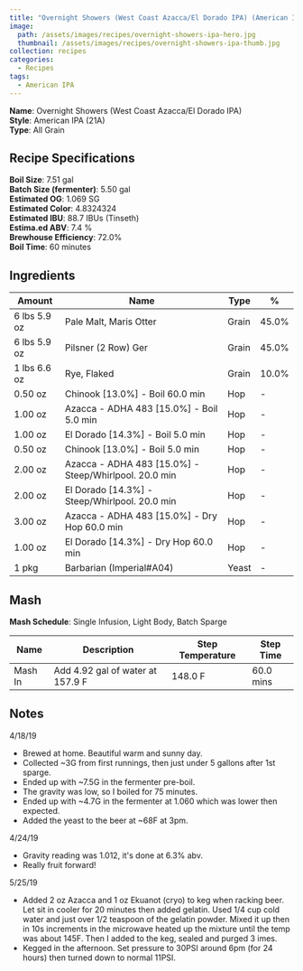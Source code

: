 ```yaml
---
title: "Overnight Showers (West Coast Azacca/El Dorado IPA) (American IPA | 21A)"
image:
  path: /assets/images/recipes/overnight-showers-ipa-hero.jpg
  thumbnail: /assets/images/recipes/overnight-showers-ipa-thumb.jpg
collection: recipes
categories:
  - Recipes
tags:
  - American IPA
---
```


**Name**: Overnight Showers (West Coast Azacca/El Dorado IPA)<br />
**Style**: American IPA (21A)<br />
**Type**: All Grain

## Recipe Specifications

**Boil Size**: 7.51 gal<br />
**Batch Size (fermenter)**: 5.50 gal<br />
**Estimated OG**: 1.069 SG<br />
**Estimated Color**: 4.8324324<br />
**Estimated IBU**: 88.7 IBUs (Tinseth)<br />
**Estima.ed ABV**: 7.4 %<br />
**Brewhouse Efficiency**: 72.0%<br />
**Boil Time**: 60 minutes<br />

## Ingredients

| Amount       | Name                                                  | Type  | %     |
| ------------ | ----------------------------------------------------- | ----- | ----- |
| 6 lbs 5.9 oz | Pale Malt, Maris Otter                                | Grain | 45.0% |
| 6 lbs 5.9 oz | Pilsner (2 Row) Ger                                   | Grain | 45.0% |
| 1 lbs 6.6 oz | Rye, Flaked                                           | Grain | 10.0% |
| 0.50 oz      | Chinook [13.0%] - Boil 60.0 min                       | Hop   | -     |
| 1.00 oz      | Azacca - ADHA 483 [15.0%] - Boil 5.0 min              | Hop   | -     |
| 1.00 oz      | El Dorado [14.3%] - Boil 5.0 min                      | Hop   | -     |
| 0.50 oz      | Chinook [13.0%] - Boil 5.0 min                        | Hop   | -     |
| 2.00 oz      | Azacca - ADHA 483 [15.0%] - Steep/Whirlpool. 20.0 min | Hop   | -     |
| 2.00 oz      | El Dorado [14.3%] - Steep/Whirlpool. 20.0 min         | Hop   | -     |
| 3.00 oz      | Azacca - ADHA 483 [15.0%] - Dry Hop 60.0 min          | Hop   | -     |
| 1.00 oz      | El Dorado [14.3%] - Dry Hop 60.0 min                  | Hop   | -     |
| 1 pkg        | Barbarian (Imperial#A04)                              | Yeast | -     |

## Mash

**Mash Schedule**: Single Infusion, Light Body, Batch Sparge

| Name    | Description                      | Step Temperature | Step Time |
| ------- | -------------------------------- | ---------------- | --------- |
| Mash In | Add 4.92 gal of water at 157.9 F | 148.0 F          | 60.0 mins |

## Notes

4/18/19

- Brewed at home. Beautiful warm and sunny day.
- Collected ~3G from first runnings, then just under 5 gallons after 1st sparge.
- Ended up with ~7.5G in the fermenter pre-boil.
- The gravity was low, so I boiled for 75 minutes.
- Ended up with ~4.7G in the fermenter at 1.060 which was lower then expected.
- Added the yeast to the beer at ~68F at 3pm.

4/24/19

- Gravity reading was 1.012, it's done at 6.3% abv.
- Really fruit forward!

5/25/19

- Added 2 oz Azacca and 1 oz Ekuanot (cryo) to keg when racking beer. Let sit in cooler for 20 minutes then added gelatin. Used 1/4 cup cold water and just over 1/2 teaspoon of the gelatin powder. Mixed it up then in 10s increments in the microwave heated up the mixture until the temp was about 145F. Then I added to the keg, sealed and purged 3 imes.
- Kegged in the afternoon. Set pressure to 30PSI around 6pm (for 24 hours) then turned down to normal 11PSI.
